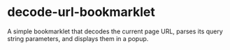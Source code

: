 decode-url-bookmarklet
======================

A simple bookmarklet that decodes the current page URL, parses its query string parameters, and displays them in a popup.
